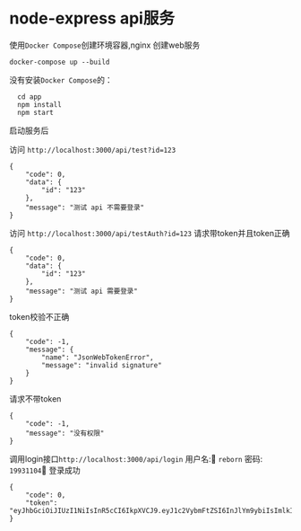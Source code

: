 # node-express api服务


使用`Docker Compose`创建环境容器,nginx 创建web服务

```
docker-compose up --build
```
没有安装`Docker Compose`的：
  ```
    cd app
    npm install
    npm start
  ```

启动服务后

访问 `http://localhost:3000/api/test?id=123`
```
{
    "code": 0,
    "data": {
        "id": "123"
    },
    "message": "测试 api 不需要登录"
}
```
访问 `http://localhost:3000/api/testAuth?id=123`
请求带token并且token正确
```
{
    "code": 0,
    "data": {
        "id": "123"
    },
    "message": "测试 api 需要登录"
}
```
token校验不正确
```
{
    "code": -1,
    "message": {
        "name": "JsonWebTokenError",
        "message": "invalid signature"
    }
}
```
请求不带token
```
{
    "code": -1,
    "message": "没有权限"
}
```
调用login接口`http://localhost:3000/api/login`
用户名: `reborn` 密码: `19931104`
登录成功
```
{
    "code": 0,
    "token": "eyJhbGciOiJIUzI1NiIsInR5cCI6IkpXVCJ9.eyJ1c2VybmFtZSI6InJlYm9ybiIsImlkIjoxLCJpYXQiOjE1NDUwMzMzMzksImV4cCI6MTU0NTAzNjkzOX0.5siAKR5W3lPTnPJgPMENIi1LE1jRbXYGc4FKGhonJFc"
}
```




